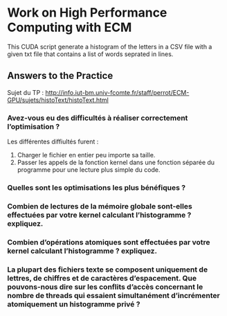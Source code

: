 # Work on High Performance Computing with ECM

This CUDA script generate a histogram of the letters in a CSV file with a given txt file that contains a list of words seprated in lines.

## Answers to the Practice

Sujet du TP : http://info.iut-bm.univ-fcomte.fr/staff/perrot/ECM-GPU/sujets/histoText/histoText.html

### Avez-vous eu des difficultés à réaliser correctement l’optimisation ?
Les différentes diffiultés furent :
1. Charger le fichier en entier peu importe sa taille.
2. Passer les appels de la fonction kernel dans une fonction séparée du programme pour une lecture plus simple du code.

### Quelles sont les optimisations les plus bénéfiques ?
### Combien de lectures de la mémoire globale sont-elles effectuées par votre kernel calculant l’histogramme ? expliquez.
### Combien d’opérations atomiques sont effectuées par votre kernel calculant l’histogramme ? expliquez.
### La plupart des fichiers texte se composent uniquement de lettres, de chiffres et de caractères d’espacement. Que pouvons-nous dire sur les conflits d’accès concernant le nombre de threads qui essaient simultanément d’incrémenter atomiquement un histogramme privé ?
